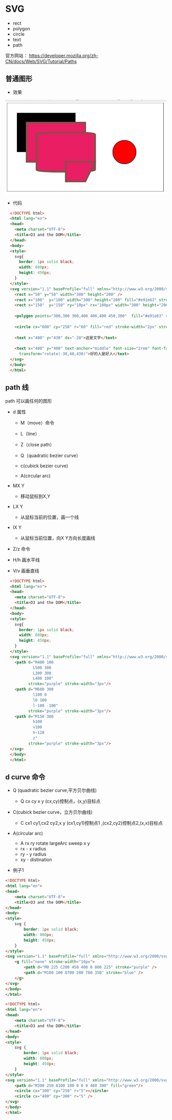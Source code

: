 # SVG



* rect
* polygon
* circle
* text
* path

官方网站： https://developer.mozilla.org/zh-CN/docs/Web/SVG/Tutorial/Paths


## 普通图形

* 效果

![](assets/2018-01-12-21-20-15.png)

* 代码

```html
  <!DOCTYPE html>
  <html lang="en">
  <head>
    <meta charset="UTF-8">
    <title>D3 and the DOM</title>
  </head>
  <body>
  <style>
    svg{
      border: 1px solid black;
      width: 800px;
      height: 450px;
    }
  </style>
  <svg version="1.1" baseProfile="full" xmlns="http://www.w3.org/2000/svg">
    <rect x="50" y="50" width="300" height="200" />
    <rect x="100"  y="100" width="300" height="200" fill="#e91e63" stroke="#795548" stroke-width="8px"/>
    <rect x="150"  y="150" ry="10px" rx="100px" width="300" height="200" fill="#e91e63" stroke="#795548" stroke-width="8px"/>

    <polygon points="300,300 300,400 400,400 450,300"  fill="#e91e63" stroke="#795548" stroke-width="8px"/>

    <circle cx="600" cy="250" r="60" fill="red" stroke-width="2px" stroke="black"></circle>

    <text x="400" y="430" dx="-20">这是文字</text>

    <text x="400" y="400" text-anchor="middle" font-size="2rem" font-family="sans-serif" fill="#00ff00"
      transform="rotate(-30,40,430)">好的人是好人</text>
  </svg>
  </body>
  </html>
```


## path 线

path 可以画任何的图形

* d 属性

    * M（move）命令
    * L（line）
    * Z（close path）

    * Q（quadratic bezier curve）
    * c(cubick bezier curve)
    * A(circular arc)


* MX Y
    * 移动鼠标到X,Y

* LX Y
    * 从鼠标当前的位置，画一个线
* lX Y
    * 从鼠标当前位置，向X Y方向长度画线

* Z/z 命令

* H/h 画水平线

* V/v 画垂直线


```html
  <!DOCTYPE html>
  <html lang="en">
  <head>
    <meta charset="UTF-8">
    <title>D3 and the DOM</title>
  </head>
  <body>
  <style>
    svg{
      border: 1px solid black;
      width: 800px;
      height: 450px;
    }
  </style>
  <svg version="1.1" baseProfile="full" xmlns="http://www.w3.org/2000/svg">
    <path d="M400 100
            L500 300
            L300 300
            L400 100"
          stroke="purple" stroke-width="3px"/>
    <path d="M600 300
            l100 0
            l0 100
            l-100 -100"
          stroke="purple" stroke-width="3px"/>
    <path d="M150 300
            h100
            v100
            h-120
            z"
          stroke="purple" stroke-width="3px"/>
  </svg>
  </body>
  </html>
```


## d curve 命令



* Q (quadratic bezier curve,平方贝尔曲线)
    * Q cx cy x y       (cx,cy)控制点，(x,y)目标点
* C(cubick bezier curve，立方贝尔曲线)
    * C cx1 cy1,cx2 cy2,x y  (cx1,cy1)控制点1 ,(cx2,cy2)控制点2,(x,x)目标点
* A(circular arc)
    * A rx ry rotate largeArc sweep x y
    * rx - x radius
    * ry - y radius
    * xy - distination



* 例子1

```html 
<!DOCTYPE html>
<html lang="en">
<head>
    <meta charset="UTF-8">
    <title>D3 and the DOM</title>
</head>
<body>
<style>
    svg {
        border: 1px solid black;
        width: 800px;
        height: 450px;
    }
</style>
<svg version="1.1" baseProfile="full" xmlns="http://www.w3.org/2000/svg">
    <g fill="none" stroke-width="10px">
        <path d="M0 225 C200 450 400 0 800 225" stroke="purple" />
        <path d="M100 100 Q700 200 700 350" stroke="blue" />
    </g>
</svg>
</body>
</html>
```

```html
<!DOCTYPE html>
<html lang="en">
<head>
    <meta charset="UTF-8">
    <title>D3 and the DOM</title>
</head>
<body>
<style>
    svg {
        border: 1px solid black;
        width: 800px;
        height: 450px;
    }
</style>
<svg version="1.1" baseProfile="full" xmlns="http://www.w3.org/2000/svg">
    <path d="M300 250 A100 100 0 0 0 480 300" fill="green"/>
    <circle cx="300" cy="250" r="5"></circle>
    <circle cx="480" cy="300" r="5" />
</svg>
</body>
</html>
```